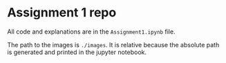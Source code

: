 # Assignment 1 repo

All code and explanations are in the `Assignment1.ipynb` file.

The path to the images is `./images`. It is relative because the absolute path is generated and printed in the jupyter notebook.

